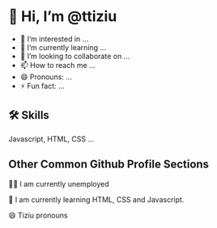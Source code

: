 # 👋 Hi, I’m @ttiziu
- 👀 I’m interested in ...
- 🌱 I’m currently learning ...
- 💞️ I’m looking to collaborate on ...
- 📫 How to reach me ...
- 😄 Pronouns: ...
- ⚡ Fun fact: ...
## 🛠 Skills
Javascript, HTML, CSS ...
## Other Common Github Profile Sections
👩‍💻 I am currently unemployed

🧠 I am currently learning HTML, CSS and Javascript.

😄 Tiziu pronouns
<!---
ttiziu/ttiziu is a ✨ special ✨ repository because its `README.md` (this file) appears on your GitHub profile.
You can click the Preview link to take a look at your changes.
--->
